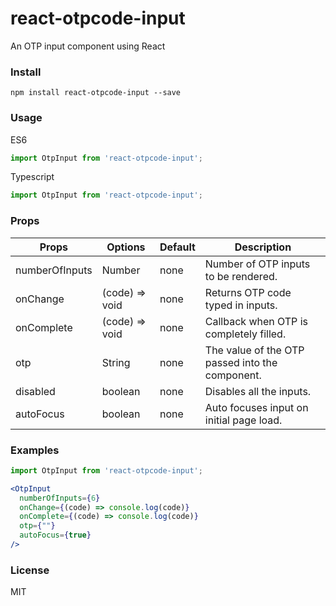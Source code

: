# react-otpcode-input
An OTP input component using React

### Install
```
npm install react-otpcode-input --save
```

### Usage
ES6
```js
import OtpInput from 'react-otpcode-input';
```

Typescript
```js
import OtpInput from 'react-otpcode-input';
```

### Props
| Props        | Options           | Default  | Description |
| ------------- |-------------| -----| -------- |
| numberOfInputs | Number      |    none | Number of OTP inputs to be rendered. |
| onChange | (code) => void      |    none | Returns OTP code typed in inputs. |
| onComplete | (code) => void      |    none | Callback when OTP is completely filled. |
| otp | String      |    none | The value of the OTP passed into the component. |
| disabled | boolean      |    none | Disables all the inputs. |
| autoFocus | boolean      |    none | Auto focuses input on initial page load. |

### Examples
```jsx
import OtpInput from 'react-otpcode-input';

<OtpInput
  numberOfInputs={6}
  onChange={(code) => console.log(code)}
  onComplete={(code) => console.log(code)}
  otp={""}
  autoFocus={true}
/>
```

### License
MIT
